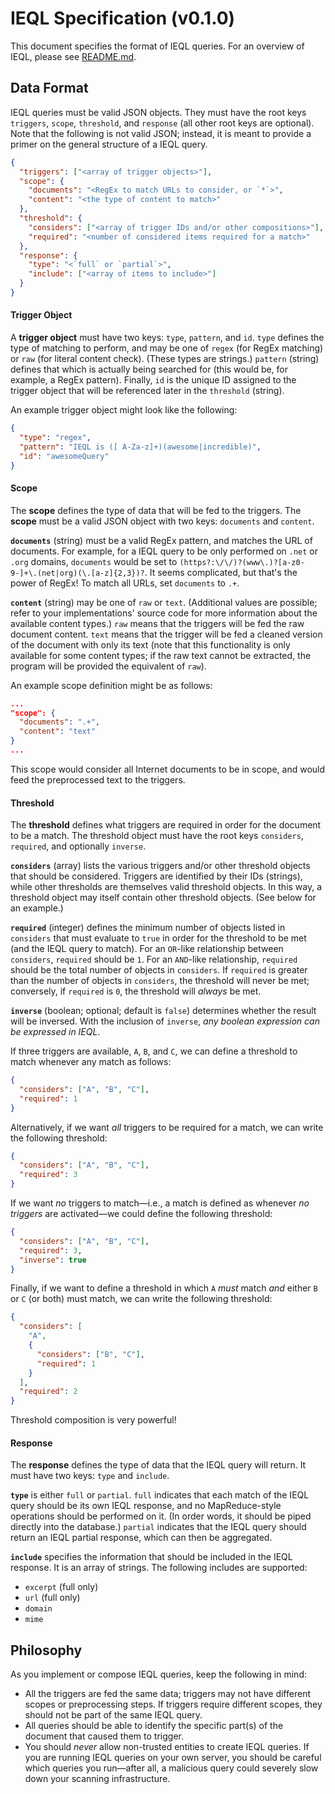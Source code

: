 # IEQL Specification (v0.1.0)

This document specifies the format of IEQL queries. For an overview of IEQL, please see [README.md](README.md).

## Data Format

IEQL queries must be valid JSON objects. They must have the root keys `triggers`, `scope`, `threshold`, and `response` (all other root keys are optional). Note that the following is not valid JSON; instead, it is meant to provide a primer on the general structure of a IEQL query.

```json
{
  "triggers": ["<array of trigger objects>"],
  "scope": {
    "documents": "<RegEx to match URLs to consider, or `*`>",
    "content": "<the type of content to match>"
  },
  "threshold": {
    "considers": ["<array of trigger IDs and/or other compositions>"],
    "required": "<number of considered items required for a match>"
  },
  "response": {
    "type": "<`full` or `partial`>",
    "include": ["<array of items to include>"]
  }
}
```

#### Trigger Object

A **trigger object** must have two keys: `type`, `pattern`, and `id`. `type` defines the type of matching to perform, and may be one of `regex` (for RegEx matching) or `raw` (for literal content check). (These types are strings.) `pattern` (string) defines that which is actually being searched for (this would be, for example, a RegEx pattern). Finally, `id` is the unique ID assigned to the trigger object that will be referenced later in the `threshold` (string).

An example trigger object might look like the following:

```json
{
  "type": "regex",
  "pattern": "IEQL is ([ A-Za-z]+)(awesome|incredible)",
  "id": "awesomeQuery"
}
```

#### Scope

The **scope** defines the type of data that will be fed to the triggers. The **scope** must be a valid JSON object with two keys: `documents` and `content`.

**`documents`** (string) must be a valid RegEx pattern, and matches the URL of documents. For example, for a IEQL query to be only performed on `.net` or `.org` domains, `documents` would be set to `(https?:\/\/)?(www\.)?[a-z0-9-]+\.(net|org)(\.[a-z]{2,3})?`. It seems complicated, but that's the power of RegEx! To match all URLs, set `documents` to `.+`.

**`content`** (string) may be one of `raw` or `text`. (Additional values are possible; refer to your implementations' source code for more information about the available content types.) `raw` means that the triggers will be fed the raw document content. `text` means that the trigger will be fed a cleaned version of the document with only its text (note that this functionality is only available for some content types; if the raw text cannot be extracted, the program will be provided the equivalent of `raw`).

An example scope definition might be as follows:

```json
...
"scope": {
  "documents": ".+",
  "content": "text"
}
...
```

This scope would consider all Internet documents to be in scope, and would feed the preprocessed text to the triggers.

#### Threshold

The **threshold** defines what triggers are required in order for the document to be a match. The threshold object must have the root keys `considers`, `required`, and optionally `inverse`.

**`considers`** (array) lists the various triggers and/or other threshold objects that should be considered. Triggers are identified by their IDs (strings), while other thresholds are themselves valid threshold objects. In this way, a threshold object may itself contain other threshold objects. (See below for an example.)

**`required`** (integer) defines the minimum number of objects listed in `considers` that must evaluate to `true` in order for the threshold to be met (and the IEQL query to match). For an `OR`-like relationship between `considers`, `required` should be `1`. For an `AND`-like relationship, `required` should be the total number of objects in `considers`. If `required` is greater than the number of objects in `considers`, the threshold will never be met; conversely, if `required` is `0`, the threshold will _always_ be met.

**`inverse`** (boolean; optional; default is `false`) determines whether the result will be inversed. With the inclusion of `inverse`, _any boolean expression can be expressed in IEQL_.

If three triggers are available, `A`, `B`, and `C`, we can define a threshold to match whenever any match as follows:

```json
{
  "considers": ["A", "B", "C"],
  "required": 1
}
```

Alternatively, if we want _all_ triggers to be required for a match, we can write the following threshold:

```json
{
  "considers": ["A", "B", "C"],
  "required": 3
}
```

If we want _no_ triggers to match—i.e., a match is defined as whenever _no triggers_ are activated—we could define the following threshold:

```json
{
  "considers": ["A", "B", "C"],
  "required": 3,
  "inverse": true
}
```

Finally, if we want to define a threshold in which `A` _must_ match _and_ either `B` or `C` (or both) must match, we can write the following threshold:

```json
{
  "considers": [
    "A",
    {
      "considers": ["B", "C"],
      "required": 1
    }
  ],
  "required": 2
}
```

Threshold composition is very powerful!

#### Response

The **response** defines the type of data that the IEQL query will return. It must have two keys: `type` and `include`.

**`type`** is either `full` or `partial`. `full` indicates that each match of the IEQL query should be its own IEQL response, and no MapReduce-style operations should be performed on it. (In order words, it should be piped directly into the database.) `partial` indicates that the IEQL query should return an IEQL partial response, which can then be aggregated.

**`include`** specifies the information that should be included in the IEQL response. It is an array of strings. The following includes are supported:

* `excerpt` (full only)
* `url` (full only)
* `domain`
* `mime`

## Philosophy

As you implement or compose IEQL queries, keep the following in mind:

- All the triggers are fed the same data; triggers may not have different scopes or preprocessing steps. If triggers require different scopes, they should not be part of the same IEQL query.
- All queries should be able to identify the specific part(s) of the document that caused them to trigger.
- You should _never_ allow non-trusted entities to create IEQL queries. If you are running IEQL queries on your own server, you should be careful which queries you run—after all, a malicious query could severely slow down your scanning infrastructure.
